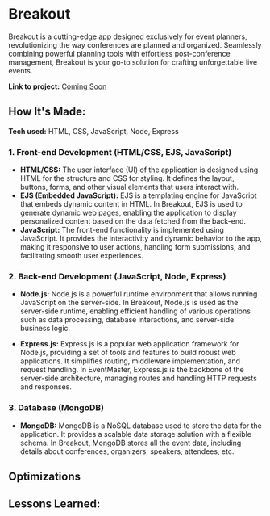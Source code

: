 # Breakout

Breakout is a cutting-edge app designed exclusively for event planners, revolutionizing the way conferences are planned and organized. Seamlessly combining powerful planning tools with effortless post-conference management, Breakout is your go-to solution for crafting unforgettable live events.

**Link to project:** [Coming Soon](#)

## How It's Made:

**Tech used:** HTML, CSS, JavaScript, Node, Express

### 1. Front-end Development (HTML/CSS, EJS, JavaScript)
-  **HTML/CSS:** The user interface (UI) of the application is designed using HTML for the structure and CSS for styling. It defines the layout, buttons, forms, and other visual elements that users interact with.
- **EJS (Embedded JavaScript):** EJS is a templating engine for JavaScript that embeds dynamic content in HTML. In Breakout, EJS is used to generate dynamic web pages, enabling the application to display personalized content based on the data fetched from the back-end.
- **JavaScript:** The front-end functionality is implemented using JavaScript. It provides the interactivity and dynamic behavior to the app, making it responsive to user actions, handling form submissions, and facilitating smooth user experiences.

### 2. Back-end Development (JavaScript, Node, Express)
- **Node.js:** Node.js is a powerful runtime environment that allows running JavaScript on the server-side. In Breakout, Node.js is used as the server-side runtime, enabling efficient handling of various operations such as data processing, database interactions, and server-side business logic.

- **Express.js:** Express.js is a popular web application framework for Node.js, providing a set of tools and features to build robust web applications. It simplifies routing, middleware implementation, and request handling. In EventMaster, Express.js is the backbone of the server-side architecture, managing routes and handling HTTP requests and responses.

### 3. Database (MongoDB)
- **MongoDB:** MongoDB is a NoSQL database used to store the data for the application. It provides a scalable data storage solution with a flexible schema. In Breakout, MongoDB stores all the event data, including details about conferences, organizers, speakers, attendees, etc.

## Optimizations


## Lessons Learned:
